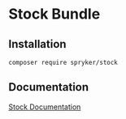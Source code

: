 # Stock Bundle

## Installation

```
composer require spryker/stock
```

## Documentation

[Stock Documentation](http://spryker.github.io/core/bundles/stock)
